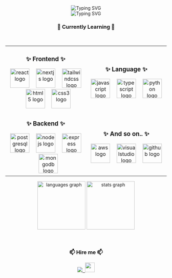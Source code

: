 <div align="center">
  <img
    src="https://readme-typing-svg.herokuapp.com?font=Fira+Code&weight=500&size=40&duration=2000&pause=1000&color=808080&center=true&vCenter=true&repeat=false&width=435&lines=Junbae+Hyun"
    alt="Typing SVG" />
</div>

<div align="center">
  <img
    src="https://readme-typing-svg.herokuapp.com?font=Fira+Code&size=20&duration=2000&pause=300&color=808080&center=true&vCenter=true&width=435&lines=Future+Developer;Leaning+Solver;Hire+me"
    alt="Typing SVG" />
</div>

<h3 align="center">💫 Currently Learning 💫</h3>

<br />

<table align="center" border="0">
  <tr>
    <td width="50%" align="center">
      <h3>✨ Frontend ✨</h3>
      <img src="https://cdn.jsdelivr.net/gh/devicons/devicon/icons/react/react-original.svg" height="60"
        alt="react logo" />
      <img width="12" />
      <img src="https://cdn.jsdelivr.net/gh/devicons/devicon/icons/nextjs/nextjs-original.svg" height="60"
        alt="nextjs logo" />
      <img width="12" />
      <img src="https://cdn.simpleicons.org/tailwindcss/06B6D4" height="60" alt="tailwindcss logo" />
      <img width="12" />
      <img src="https://cdn.jsdelivr.net/gh/devicons/devicon/icons/html5/html5-original.svg" height="60"
        alt="html5 logo" />
      <img width="12" />
      <img src="https://cdn.jsdelivr.net/gh/devicons/devicon/icons/css3/css3-original.svg" height="60"
        alt="css3 logo" />
    </td>
    <td width="50%" align="center">
      <h3>✨ Language ✨</h3>
      <img src="https://cdn.jsdelivr.net/gh/devicons/devicon/icons/javascript/javascript-original.svg" height="60"
        alt="javascript logo" />
      <img width="12" />
      <img src="https://cdn.jsdelivr.net/gh/devicons/devicon/icons/typescript/typescript-original.svg" height="60"
        alt="typescript logo" />
      <img width="12" />
      <img src="https://cdn.jsdelivr.net/gh/devicons/devicon/icons/python/python-original.svg" height="60"
        alt="python logo" />
      <img width="12" />
      
  </tr>
  <tr>
    <td align="center">
      <h3>✨ Backend ✨</h3>
      <img src="https://cdn.jsdelivr.net/gh/devicons/devicon/icons/postgresql/postgresql-original.svg" height="60"
        alt="postgresql logo" />
      <img width="12" />
      <img src="https://cdn.jsdelivr.net/gh/devicons/devicon/icons/nodejs/nodejs-original.svg" height="60"
        alt="nodejs logo" />
      <img width="12" />
      <img src="https://skillicons.dev/icons?i=express" height="60" alt="express logo" />
      <img width="12" />
      <img src="https://cdn.jsdelivr.net/gh/devicons/devicon/icons/mongodb/mongodb-original.svg" height="60"
        alt="mongodb logo" />
    </td>
    <td align="center">
      <h3>✨ And so on.. ✨</h3>
      <img src="https://skillicons.dev/icons?i=aws" height="60" alt="aws logo" />
      <img width="12" />
      <img src="https://cdn.jsdelivr.net/gh/devicons/devicon/icons/visualstudio/visualstudio-plain.svg" height="60"
        alt="visualstudio logo" />
      <img width="12" />
      <img src="https://skillicons.dev/icons?i=github" height="60" alt="github logo" />
    </td>
  </tr>
</table>
<div align="center">
  <img
    src="https://github-readme-stats.vercel.app/api/top-langs?username=junbaehyun&show_icons=true&locale=en&layout=compact&theme=transparent"
    height="150" alt="languages graph" />
  <img src="https://github-readme-stats.vercel.app/api?username=junbaehyun&show_icons=true&theme=transparent"
    height="150" alt="stats graph" />
</div>

<br />


<br />

<h3 align="center">📫 Hire me 📫</h3>
<div align="center">
  <a href="mailto:wnsqo35@gmail.com">
    <img src="https://img.shields.io/badge/Gmail-D14836.svg?style=for-the-badge&logo=gmail&logoColor=white" />&nbsp
  </a>

  <a href="[https://www.notion.so/128e951e3e618064a461c77c319274b2?v=128e951e3e6181e4a1ac000c923e8661](https://ionized-cold-e43.notion.site/162a7e7ec9bb8000abc3fb3ebcb4ad90)">
    <img src="https://bizlog.me/wp-content/uploads/2021/03/notion-logo.png" width="30px">
  </a>
